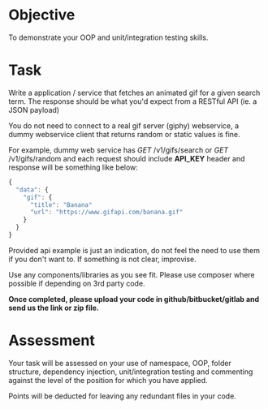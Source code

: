 # Objective

To demonstrate your OOP and unit/integration testing skills.

# Task

Write a application / service that fetches an animated gif for a given search term. The response should be what you'd expect from a RESTful API (ie. a JSON payload)

You do not need to connect to a real gif server (giphy) webservice, a dummy webservice client that returns random or static values is fine. 

For example, dummy web service has *GET* /v1/gifs/search or *GET* /v1/gifs/random and each request should include **API_KEY** header and response will be something like below:

```javascript
{
  "data": {
    "gif": {
      "title": "Banana"
      "url": "https://www.gifapi.com/banana.gif"
    }
  }
}
```


Provided api example is just an indication, do not feel the need to use them if you don't want to. If something is not clear, improvise.

Use any components/libraries as you see fit. Please use composer where possible if depending on 3rd party code.

**Once completed, please upload your code in github/bitbucket/gitlab and send us the link or zip file.**

# Assessment
Your task will be assessed on your use of namespace, OOP, folder structure, dependency injection, unit/integration testing and commenting against the level of the position for which you have applied.

Points will be deducted for leaving any redundant files in your code.